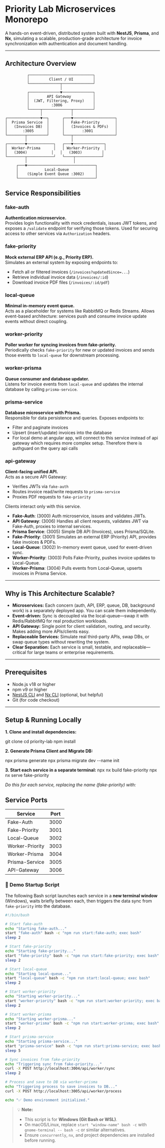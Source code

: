 # Priority Lab Microservices Monorepo

A hands-on event-driven, distributed system built with **NestJS**, **Prisma**, and **Nx**, simulating a scalable, production-grade architecture for invoice synchronization with authentication and document handling.

---

## Architecture Overview
              ┌─────────────────────────────┐
              │         Client / UI         │
              └──────────────┬──────────────┘
                             │
              ┌──────────────▼──────────────┐
              │        API Gateway          │
              │  (JWT, Filtering, Proxy)    │
              │          :3006              │
              └─────┬─────────────┬─────────┘
                    │             │
    ┌───────────────▼──┐      ┌───▼───────────────────┐
    │  Prisma Service  │      │   Fake-Priority       │
    │   (Invoices DB)  │      │   (Invoices & PDFs)   │
    │       :3005      │      │        :3001          │
    └────────┬─────────┘      └───┬───────────────────┘
             │                    │
    ┌────────▼────────────┐   ┌───▼──────────────┐
    │  Worker-Prisma      │   │ Worker-Priority  │
    │   (3004)           │   │   (3003)         │
    └────────┬────────────┘   └────┬────────────┘
             │                     │
         ┌───▼───────────────────────────────┐
         │            Local-Queue            │
         │    (Simple Event Queue :3002)     │
         └───────────────────────────────────┘
## Service Responsibilities

### fake-auth
**Authentication microservice.**  
Provides login functionality with mock credentials, issues JWT tokens, and exposes a `/validate` endpoint for verifying those tokens. Used for securing access to other services via `Authorization` headers.

### fake-priority
**Mock external ERP API (e.g., Priority ERP).**  
Simulates an external system by exposing endpoints to:
- Fetch all or filtered invoices (`/invoices?updatedSince=...`)
- Retrieve individual invoice data (`/invoices/:id`)
- Download invoice PDF files (`/invoices/:id/pdf`)

### local-queue
**Minimal in-memory event queue.**  
Acts as a placeholder for systems like RabbitMQ or Redis Streams. Allows event-based architecture: services push and consume invoice update events without direct coupling.

### worker-priority
**Poller worker for syncing invoices from fake-priority.**  
Periodically checks `fake-priority` for new or updated invoices and sends those events to `local-queue` for downstream processing.

### worker-prisma
**Queue consumer and database updater.**  
Listens for invoice events from `local-queue` and updates the internal database by calling `prisma-service`.

### prisma-service
**Database microservice with Prisma.**  
Responsible for data persistence and queries. Exposes endpoints to:
- Filter and paginate invoices
- Upsert (insert/update) invoices into the database
- For local demo at angular app, will connect to this service instead of api gateway which requires more complex setup. Therefore there is authguard on the query api calls

### api-gateway
**Client-facing unified API.**  
Acts as a secure API Gateway:
- Verifies JWTs via `fake-auth`
- Routes invoice read/write requests to `prisma-service`
- Proxies PDF requests to `fake-priority`

Clients interact only with this service.

- **Fake-Auth**: (3000) Auth microservice, issues and validates JWTs.
- **API Gateway**: (3006) Handles all client requests, validates JWT via Fake-Auth, proxies to internal services.
- **Prisma Service**: (3005) Simple DB API (Invoices), uses Prisma/SQLite.
- **Fake-Priority**: (3001) Simulates an external ERP (Priority) API, provides fake invoices & PDFs.
- **Local-Queue**: (3002) In-memory event queue, used for event-driven sync.
- **Worker-Priority**: (3003) Polls Fake-Priority, pushes invoice updates to Local-Queue.
- **Worker-Prisma**: (3004) Pulls events from Local-Queue, upserts invoices in Prisma Service.

---

## Why is This Architecture Scalable?

- **Microservices:** Each concern (auth, API, ERP, queue, DB, background work) is a separately deployed app. You can scale them independently.
- **Event-driven:** Sync is decoupled via the local-queue—swap it with Redis/RabbitMQ for real production workloads.
- **API Gateway:** Single point for client validation, routing, and security. Makes adding more APIs/clients easy.
- **Replaceable Services:** Simulate real third-party APIs, swap DBs, or swap queue types without rewriting the system.
- **Clear Separation:** Each service is small, testable, and replaceable—critical for large teams or enterprise requirements.

---

## Prerequisites

- Node.js v18 or higher
- npm v9 or higher
- [NestJS CLI](https://docs.nestjs.com/cli/overview) and [Nx CLI](https://nx.dev/) (optional, but helpful)
- Git (for code checkout)

---

## Setup & Running Locally

**1. Clone and install dependencies:**

git clone <your-repo-url>
cd priority-lab
npm install

**2. Generate Prisma Client and Migrate DB:**

npx prisma generate
npx prisma migrate dev --name init

**3. Start each service in a separate terminal:**
npx nx build fake-priority
npx nx serve fake-priority

*Do this for each service, replacing the name (fake-priority) with:*

## Service Ports

| Service          | Port |
|------------------|------|
| Fake-Auth        | 3000 |
| Fake-Priority    | 3001 |
| Local-Queue      | 3002 |
| Worker-Priority  | 3003 |
| Worker-Prisma    | 3004 |
| Prisma-Service   | 3005 |
| API-Gateway      | 3006 |
### 🚀 Demo Startup Script

The following Bash script launches each service in a **new terminal window** (Windows), waits briefly between each, then triggers the data sync from `fake-priority` into the database.

```bash
#!/bin/bash

# Start fake-auth
echo "Starting fake-auth..."
start "fake-auth" bash -c "npm run start:fake-auth; exec bash"
sleep 2

# Start fake-priority
echo "Starting fake-priority..."
start "fake-priority" bash -c "npm run start:fake-priority; exec bash"
sleep 2

# Start local-queue
echo "Starting local-queue..."
start "local-queue" bash -c "npm run start:local-queue; exec bash"
sleep 2

# Start worker-priority
echo "Starting worker-priority..."
start "worker-priority" bash -c "npm run start:worker-priority; exec bash"
sleep 2

# Start worker-prisma
echo "Starting worker-prisma..."
start "worker-prisma" bash -c "npm run start:worker-prisma; exec bash"
sleep 2

# Start prisma-service
echo "Starting prisma-service..."
start "prisma-service" bash -c "npm run start:prisma-service; exec bash"
sleep 5

# Sync invoices from fake-priority
echo "Triggering sync from fake-priority..."
curl -X POST http://localhost:3004/api/worker/sync
sleep 2

# Process and save to DB via worker-prisma
echo "Triggering process to save invoices to DB..."
curl -X POST http://localhost:3005/api/worker/process

echo "✅ Demo environment initialized."
```

> 💡 **Note:**
>
> * This script is for **Windows (Git Bash or WSL)**.
> * On macOS/Linux, replace `start "window-name" bash -c` with `gnome-terminal -- bash -c` or similar alternatives.
> * Ensure `concurrently`, `nx`, and project dependencies are installed before running.
